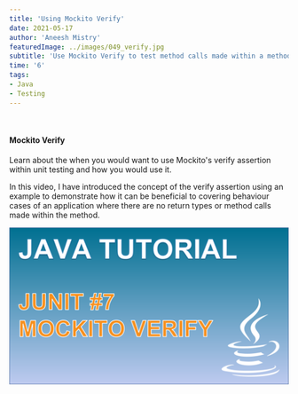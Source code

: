 ```yaml
---
title: 'Using Mockito Verify'
date: 2021-05-17
author: 'Aneesh Mistry'
featuredImage: ../images/049_verify.jpg
subtitle: 'Use Mockito Verify to test method calls made within a method.'
time: '6'
tags:
- Java
- Testing
---
```


<br>
<h4>Mockito Verify</h4>
<p>

Learn about the when you would want to use Mockito's verify assertion within unit testing and how you would use it.  

In this video, I have introduced the concept of the verify assertion using an example to demonstrate how it can be beneficial to covering behaviour cases of an application where there are no return types or method calls made within the method. 

[![YouTube video link](../images/049_verify.jpg)](https://www.youtube.com/watch?v=lbN2nfsC7C4&feature=youtu.be)

</p>
